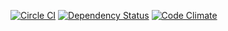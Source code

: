 [![Circle CI](https://circleci.com/gh/mskog/broad.svg?style=svg&circle-token=08cf7e065522f8b859da9b2232bdcf4c88999f76)](https://circleci.com/gh/mskog/broad)
[![Dependency Status](https://gemnasium.com/9ffcd4c55f3a8fc330b24ba4a7f26f9f.svg)](https://gemnasium.com/mskog/broad)
[![Code Climate](https://codeclimate.com/github/mskog/broad/badges/gpa.svg)](https://codeclimate.com/github/mskog/broad)

